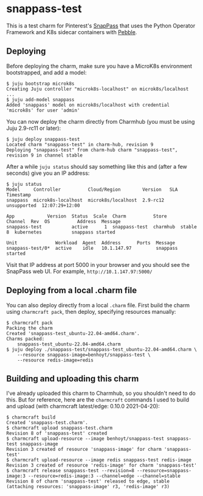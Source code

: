 # snappass-test

This is a test charm for Pinterest's [SnapPass](https://github.com/pinterest/snappass) that uses the Python Operator Framework and K8s sidecar containers with [Pebble](https://github.com/canonical/pebble).


## Deploying

Before deploying the charm, make sure you have a MicroK8s environment bootstrapped, and add a model:

```
$ juju bootstrap microk8s
Creating Juju controller "microk8s-localhost" on microk8s/localhost
...
$ juju add-model snappass
Added 'snappass' model on microk8s/localhost with credential 'microk8s' for user 'admin'
```

You can now deploy the charm directly from Charmhub (you must be using Juju 2.9-rc11 or later):

```
$ juju deploy snappass-test
Located charm "snappass-test" in charm-hub, revision 9
Deploying "snappass-test" from charm-hub charm "snappass-test", revision 9 in channel stable
```

After a while `juju status` should say something like this and (after a few seconds) give you an IP address:

```
$ juju status
Model     Controller          Cloud/Region        Version   SLA          Timestamp
snappass  microk8s-localhost  microk8s/localhost  2.9-rc12  unsupported  12:07:29+12:00

App            Version  Status  Scale  Charm          Store     Channel  Rev  OS          Address  Message
snappass-test           active      1  snappass-test  charmhub  stable     8  kubernetes           snappass started

Unit              Workload  Agent  Address      Ports  Message
snappass-test/0*  active    idle   10.1.147.97         snappass started
```

Visit that IP address at port 5000 in your browser and you should see the SnapPass web UI. For example, `http://10.1.147.97:5000/`


## Deploying from a local .charm file

You can also deploy directly from a local `.charm` file. First build the charm using `charmcraft pack`, then deploy, specifying resources manually:

```
$ charmcraft pack
Packing the charm
Created 'snappass-test_ubuntu-22.04-amd64.charm'.
Charms packed:
    snappass-test_ubuntu-22.04-amd64.charm
$ juju deploy ./snappass-test/snappass-test_ubuntu-22.04-amd64.charm \
    --resource snappass-image=benhoyt/snappass-test \
    --resource redis-image=redis
```


## Building and uploading this charm

I've already uploaded this charm to Charmhub, so you shouldn't need to do this. But for reference, here are the `charmcraft` commands I used to build and upload (with charmcraft latest/edge: 0.10.0 2021-04-20):

```
$ charmcraft build
Created 'snappass-test.charm'.
$ charmcraft upload snappass-test.charm
Revision 8 of 'snappass-test' created
$ charmcraft upload-resource --image benhoyt/snappass-test snappass-test snappass-image
Revision 3 created of resource 'snappass-image' for charm 'snappass-test'
$ charmcraft upload-resource --image redis snappass-test redis-image
Revision 3 created of resource 'redis-image' for charm 'snappass-test'
$ charmcraft release snappass-test --revision=8 --resource=snappass-image:3 --resource=redis-image:3 --channel=edge --channel=stable
Revision 8 of charm 'snappass-test' released to edge, stable (attaching resources: 'snappass-image' r3, 'redis-image' r3)
```
